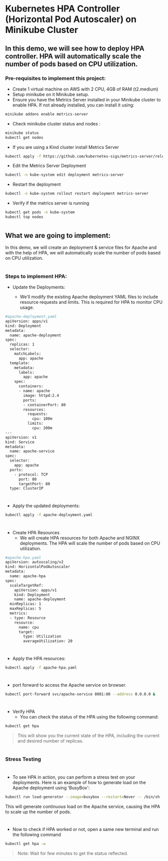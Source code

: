 # Kubernetes HPA Controller (Horizontal Pod Autoscaler) on Minikube Cluster

## In this demo, we will see how to deploy HPA controller. HPA will automatically scale the number of pods based on CPU utilization.


### Pre-requisites to implement this project:

- Create 1 virtual machine on AWS with 2 CPU, 4GB of RAM (t2.medium)
- Setup minikube on it Minikube setup.
- Ensure you have the Metrics Server installed in your Minikube cluster to enable HPA. If not already installed, you can install it using:
```bash
minikube addons enable metrics-server
```
- Check minikube cluster status and nodes :
```bash
minikube status
kubectl get nodes
```
- If you are using a Kind cluster install Metrics Server
```bash
kubectl apply -f https://github.com/kubernetes-sigs/metrics-server/releases/latest/download/components.yaml
```
- Edit the Metrics Server Deployment
```bash
kubectl -n kube-system edit deployment metrics-server
```
- Restart the deployment
```bash
kubectl -n kube-system rollout restart deployment metrics-server
```
- Verify if the metrics server is running
```bash
kubectl get pods -n kube-system
kubectl top nodes
```
#
## What we are going to implement:
In this demo, we will create an deployment & service files for Apache and with the help of HPA, we will automatically scale the number of pods based on CPU utilization.
#
### Steps to implement HPA:

- Update the Deployments:

  - We'll modify the existing Apache deployment YAML files to include resource requests and limits. This is required for HPA to monitor CPU usage.
```bash
#apache-deployment.yaml
apiVersion: apps/v1
kind: Deployment
metadata:
  name: apache-deployment
spec:
  replicas: 1
  selector:
    matchLabels:
      app: apache
  template:
    metadata:
      labels:
        app: apache
    spec:
      containers:
      - name: apache
        image: httpd:2.4
        ports:
        - containerPort: 80
        resources:
          requests:
            cpu: 100m
          limits:
            cpu: 200m
---
apiVersion: v1
kind: Service
metadata:
  name: apache-service
spec:
  selector:
    app: apache
  ports:
    - protocol: TCP
      port: 80
      targetPort: 80
  type: ClusterIP
```
#
- Apply the updated deployments:
```bash
kubectl apply -f apache-deployment.yaml
```
#
- Create HPA Resources
  - We will create HPA resources for both Apache and NGINX deployments. The HPA will scale the number of pods based on CPU utilization.
```bash
#apache-hpa.yaml
apiVersion: autoscaling/v2
kind: HorizontalPodAutoscaler
metadata:
  name: apache-hpa
spec:
  scaleTargetRef:
    apiVersion: apps/v1
    kind: Deployment
    name: apache-deployment
  minReplicas: 1
  maxReplicas: 5
  metrics:
  - type: Resource
    resource:
      name: cpu
      target:
        type: Utilization
        averageUtilization: 20
```
#
- Apply the HPA resources:
```bash
kubectl apply -f apache-hpa.yaml
```
#
- port forward to access the Apache service on browser.
```bash
kubectl port-forward svc/apache-service 8081:80 --address 0.0.0.0 &
```
#
- Verify HPA
  - You can check the status of the HPA using the following command:
```bash
kubectl get hpa
```
> This will show you the current state of the HPA, including the current and desired number of replicas.

#
### Stress Testing
#
- To see HPA in action, you can perform a stress test on your deployments. Here is an example of how to generate load on the Apache deployment using 'BusyBox':
```bash
kubectl run load-generator --image=busybox --restart=Never -- /bin/sh -c "while true; do wget -q -O- http://apache-service.default.svc.cluster.local; done"
```

This will generate continuous load on the Apache service, causing the HPA to scale up the number of pods.

#
- Now to check if HPA worked or not, open a same new terminal and run the following command
```bash
kubectl get hpa -w
```

> Note: Wait for few minutes to get the status reflected.

#
